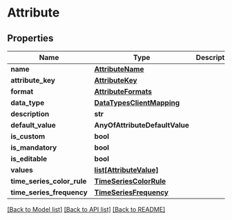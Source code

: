 # Attribute

## Properties
Name | Type | Description | Notes
------------ | ------------- | ------------- | -------------
**name** | [**AttributeName**](AttributeName.md) |  | 
**attribute_key** | [**AttributeKey**](AttributeKey.md) |  | 
**format** | [**AttributeFormats**](AttributeFormats.md) |  | 
**data_type** | [**DataTypesClientMapping**](DataTypesClientMapping.md) |  | 
**description** | **str** |  | 
**default_value** | **AnyOfAttributeDefaultValue** |  | 
**is_custom** | **bool** |  | 
**is_mandatory** | **bool** |  | 
**is_editable** | **bool** |  | 
**values** | [**list[AttributeValue]**](AttributeValue.md) |  | [optional] 
**time_series_color_rule** | [**TimeSeriesColorRule**](TimeSeriesColorRule.md) |  | [optional] 
**time_series_frequency** | [**TimeSeriesFrequency**](TimeSeriesFrequency.md) |  | [optional] 

[[Back to Model list]](../README.md#documentation-for-models) [[Back to API list]](../README.md#documentation-for-api-endpoints) [[Back to README]](../README.md)

